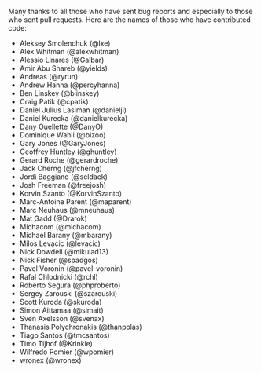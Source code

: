 Many thanks to all those who have sent bug reports and especially to those who sent pull requests. Here are the names of those who have contributed code:

- Aleksey Smolenchuk (@lxe)
- Alex Whitman (@alexwhitman)
- Alessio Linares (@Galbar)
- Amir Abu Shareb (@yields)
- Andreas (@ryrun)
- Andrew Hanna (@percyhanna)
- Ben Linskey (@blinskey)
- Craig Patik (@cpatik)
- Daniel Julius Lasiman (@danieljl)
- Daniel Kurecka (@danielkurecka)
- Dany Ouellette (@DanyO)
- Dominique Wahli (@bizoo)
- Gary Jones (@GaryJones)
- Geoffrey Huntley (@ghuntley)
- Gerard Roche (@gerardroche)
- Jack Cherng (@jfcherng)
- Jordi Baggiano (@seldaek)
- Josh Freeman (@freejosh)
- Korvin Szanto (@KorvinSzanto)
- Marc-Antoine Parent (@maparent)
- Marc Neuhaus (@mneuhaus)
- Mat Gadd (@Drarok)
- Michacom (@michacom)
- Michael Barany (@mbarany)
- Milos Levacic (@levacic)
- Nick Dowdell (@mikulad13)
- Nick Fisher (@spadgos)
- Pavel Voronin (@pavel-voronin)
- Rafal Chlodnicki (@rchl)
- Roberto Segura (@phproberto)
- Sergey Zarouski (@szarouski)
- Scott Kuroda (@skuroda)
- Simon Aittamaa (@simait)
- Sven Axelsson (@svenax)
- Thanasis Polychronakis (@thanpolas)
- Tiago Santos (@tmcsantos)
- Timo Tijhof (@Krinkle)
- Wilfredo Pomier (@wpomier)
- wronex (@wronex)
